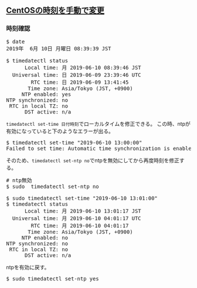 ## [CentOSの時刻を手動で変更](https://www.suzu6.net/posts/168-centos-timedatectl/)

### 時刻確認
<pre>
$ date
2019年  6月 10日 月曜日 08:39:39 JST

$ timedatectl status
      Local time: 月 2019-06-10 08:39:46 JST
  Universal time: 日 2019-06-09 23:39:46 UTC
        RTC time: 日 2019-06-09 13:41:45
       Time zone: Asia/Tokyo (JST, +0900)
     NTP enabled: yes
NTP synchronized: no
 RTC in local TZ: no
      DST active: n/a
</pre>

`timedatectl set-time 日付時刻`でローカルタイムを修正できる。 この時、ntpが有効になっていると下のようなエラーが出る。<br>

<pre>
$ timedatectl set-time "2019-06-10 13:00:00"
Failed to set time: Automatic time synchronization is enabled
</pre>

そのため、`timedatectl set-ntp no`でntpを無効にしてから再度時刻を修正する。

<pre>
# ntp無効
$ sudo  timedatectl set-ntp no

$ sudo timedatectl set-time "2019-06-10 13:01:00"
$ timedatectl status
      Local time: 月 2019-06-10 13:01:17 JST
  Universal time: 月 2019-06-10 04:01:17 UTC
        RTC time: 月 2019-06-10 04:01:17
       Time zone: Asia/Tokyo (JST, +0900)
     NTP enabled: no
NTP synchronized: no
 RTC in local TZ: no
      DST active: n/a
</pre>

ntpを有効に戻す。<br>

<pre>
$ sudo timedatectl set-ntp yes
</pre>
